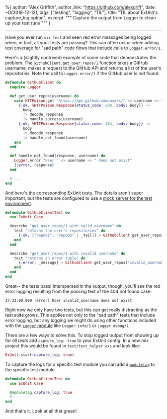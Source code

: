%{
  author: "Alex Griffith",
  author_link: "https://github.com/alexgriff",
  date: ~D[2018-12-12],
  tags: ["testing", "logging", "TIL"],
  title: "TIL about ExUnit's capture_log option",
  excerpt: """
  Capture the output from Logger to clean up your test runs
  """
}

---

Have you ever run `mix test` and seen red error messages being logged when, in fact, all your tests are passing? This can often occur when adding test coverage for "sad path" code flows that include calls to `Logger.error/1`.

Here's a (slightly contrived) example of some code that demonstrates the problem. The `GithubClient.get_user_repos/1` function takes a GitHub username, makes a request to the GitHub API and returns a list of the user's repositories. Note the call to `Logger.error/1` if the GitHub user is not found:

```elixir
defmodule GithubClient do
  require Logger

  def get_user_repos(username) do
    case HTTPoison.get "https://api.github.com/users/" <> username <> "/repos" do
      {:ok, %HTTPoison.Response{status_code: 200, body: body}} ->
        body
        |> decode_response
        |> handle_success(username)
      {:ok, %HTTPoison.Response{status_code: 404, body: body}} ->
        body
        |> decode_response
        |> handle_not_found(username)
    end
  end

  def handle_not_found(response, username) do
    Logger.error "User " <> username <> " does not exist"
    {:error, response}
  end

  # ...
end
```

And here's the corresponding ExUnit tests. The details aren't super important, but the tests are  configured to use a [mock server for the test environment](https://medium.com/flatiron-labs/rolling-your-own-mock-server-for-testing-in-elixir-2cdb5ccdd1a0).


```elixir
defmodule GithubClientTest do
  use ExUnit.Case

  describe "get_user_repos/1 with valid username" do
    test "returns the user's repositories" do
      {:ok, ["repo01", "repo02" | _tail]} = GithubClient.get_user_repos("valid_username")
    end
  end

  describe "get_user_repos/1 with invalid username" do
    test "returns an error tuple" do
      {:error, _message} = GithubClient.get_user_repos("invalid_username")
    end
  end
end
```

Great-- the tests pass! Interspersed in the output, though, you'll see the red error logging resulting from the _passing_ test of the 404 not found case:

`17:32:00.090 [error] User invalid_username does not exist`

Right now we only have two tests, but this can get really distracting as the test suite grows. This applies not only to the "sad path" tests that include error logging, but any logging we might do using other functions included with the [`Logger` module](https://hexdocs.pm/logger/Logger.html) like `Logger.info/1` or `Logger.debug/1`


There are a few ways to solve this. To stop logged output from showing up for _all tests_ add `capture_log: true` to your ExUnit config. In a new mix project this would be found in `test/test_helper.exs` and look like:

```elixir
ExUnit.start(capture_log: true)
```

To capture the logs for a specific test module you can add a [`moduletag`](https://hexdocs.pm/ex_unit/ExUnit.Case.html#module-module-and-describe-tags) to the specific test module.

```elixir
defmodule GithubClientTest do
  use ExUnit.Case

  @moduletag capture_log: true
  #...
end
```

And that's it. Look at all that green!
